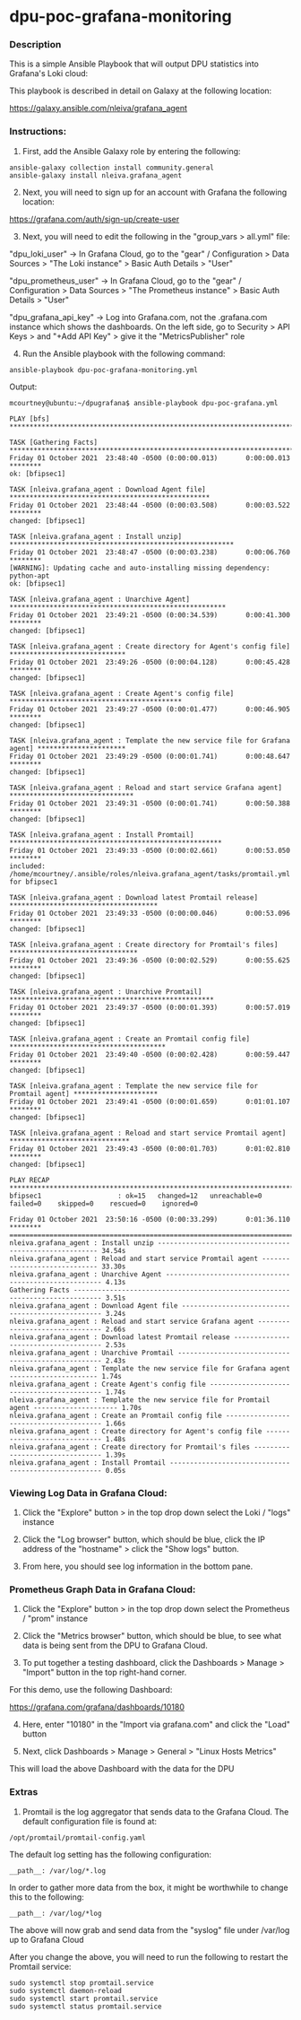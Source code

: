 # dpu-poc-grafana-monitoring

### Description

This is a simple Ansible Playbook that will output DPU statistics into Grafana's Loki cloud:

This playbook is described in detail on Galaxy at the following location:

https://galaxy.ansible.com/nleiva/grafana_agent

### Instructions:

1. First, add the Ansible Galaxy role by entering the following:

```
ansible-galaxy collection install community.general
ansible-galaxy install nleiva.grafana_agent
```

2. Next, you will need to sign up for an account with Grafana the following location:

https://grafana.com/auth/sign-up/create-user

3. Next, you will need to edit the following in the "group_vars > all.yml" file:

"dpu_loki_user" -> In Grafana Cloud, go to the "gear" / Configuration > Data Sources > "The Loki instance" > Basic Auth Details > "User"

"dpu_prometheus_user" -> In Grafana Cloud, go to the "gear" / Configuration > Data Sources > "The Prometheus instance" > Basic Auth Details > "User"

"dpu_grafana_api_key" -> Log into Grafana.com, not the <org>.grafana.com instance which shows the dashboards. On the left side, go to Security > API Keys > and "+Add API Key" > give it the "MetricsPublisher" role

4. Run the Ansible playbook with the following command:

```
ansible-playbook dpu-poc-grafana-monitoring.yml
```

Output:

```
mcourtney@ubuntu:~/dpugrafana$ ansible-playbook dpu-poc-grafana.yml

PLAY [bfs] *****************************************************************************************

TASK [Gathering Facts] *****************************************************************************
Friday 01 October 2021  23:48:40 -0500 (0:00:00.013)       0:00:00.013 ********
ok: [bfipsec1]

TASK [nleiva.grafana_agent : Download Agent file] **************************************************
Friday 01 October 2021  23:48:44 -0500 (0:00:03.508)       0:00:03.522 ********
changed: [bfipsec1]

TASK [nleiva.grafana_agent : Install unzip] ********************************************************
Friday 01 October 2021  23:48:47 -0500 (0:00:03.238)       0:00:06.760 ********
[WARNING]: Updating cache and auto-installing missing dependency: python-apt
ok: [bfipsec1]

TASK [nleiva.grafana_agent : Unarchive Agent] ******************************************************
Friday 01 October 2021  23:49:21 -0500 (0:00:34.539)       0:00:41.300 ********
changed: [bfipsec1]

TASK [nleiva.grafana_agent : Create directory for Agent's config file] *****************************
Friday 01 October 2021  23:49:26 -0500 (0:00:04.128)       0:00:45.428 ********
changed: [bfipsec1]

TASK [nleiva.grafana_agent : Create Agent's config file] *******************************************
Friday 01 October 2021  23:49:27 -0500 (0:00:01.477)       0:00:46.905 ********
changed: [bfipsec1]

TASK [nleiva.grafana_agent : Template the new service file for Grafana agent] **********************
Friday 01 October 2021  23:49:29 -0500 (0:00:01.741)       0:00:48.647 ********
changed: [bfipsec1]

TASK [nleiva.grafana_agent : Reload and start service Grafana agent] *******************************
Friday 01 October 2021  23:49:31 -0500 (0:00:01.741)       0:00:50.388 ********
changed: [bfipsec1]

TASK [nleiva.grafana_agent : Install Promtail] *****************************************************
Friday 01 October 2021  23:49:33 -0500 (0:00:02.661)       0:00:53.050 ********
included: /home/mcourtney/.ansible/roles/nleiva.grafana_agent/tasks/promtail.yml for bfipsec1

TASK [nleiva.grafana_agent : Download latest Promtail release] *************************************
Friday 01 October 2021  23:49:33 -0500 (0:00:00.046)       0:00:53.096 ********
changed: [bfipsec1]

TASK [nleiva.grafana_agent : Create directory for Promtail's files] ********************************
Friday 01 October 2021  23:49:36 -0500 (0:00:02.529)       0:00:55.625 ********
changed: [bfipsec1]

TASK [nleiva.grafana_agent : Unarchive Promtail] ***************************************************
Friday 01 October 2021  23:49:37 -0500 (0:00:01.393)       0:00:57.019 ********
changed: [bfipsec1]

TASK [nleiva.grafana_agent : Create an Promtail config file] ***************************************
Friday 01 October 2021  23:49:40 -0500 (0:00:02.428)       0:00:59.447 ********
changed: [bfipsec1]

TASK [nleiva.grafana_agent : Template the new service file for Promtail agent] *********************
Friday 01 October 2021  23:49:41 -0500 (0:00:01.659)       0:01:01.107 ********
changed: [bfipsec1]

TASK [nleiva.grafana_agent : Reload and start service Promtail agent] ******************************
Friday 01 October 2021  23:49:43 -0500 (0:00:01.703)       0:01:02.810 ********
changed: [bfipsec1]

PLAY RECAP *****************************************************************************************
bfipsec1                   : ok=15   changed=12   unreachable=0    failed=0    skipped=0    rescued=0    ignored=0

Friday 01 October 2021  23:50:16 -0500 (0:00:33.299)       0:01:36.110 ********
===============================================================================
nleiva.grafana_agent : Install unzip ------------------------------------------------------- 34.54s
nleiva.grafana_agent : Reload and start service Promtail agent ----------------------------- 33.30s
nleiva.grafana_agent : Unarchive Agent ------------------------------------------------------ 4.13s
Gathering Facts ----------------------------------------------------------------------------- 3.51s
nleiva.grafana_agent : Download Agent file -------------------------------------------------- 3.24s
nleiva.grafana_agent : Reload and start service Grafana agent ------------------------------- 2.66s
nleiva.grafana_agent : Download latest Promtail release ------------------------------------- 2.53s
nleiva.grafana_agent : Unarchive Promtail --------------------------------------------------- 2.43s
nleiva.grafana_agent : Template the new service file for Grafana agent ---------------------- 1.74s
nleiva.grafana_agent : Create Agent's config file ------------------------------------------- 1.74s
nleiva.grafana_agent : Template the new service file for Promtail agent --------------------- 1.70s
nleiva.grafana_agent : Create an Promtail config file --------------------------------------- 1.66s
nleiva.grafana_agent : Create directory for Agent's config file ----------------------------- 1.48s
nleiva.grafana_agent : Create directory for Promtail's files -------------------------------- 1.39s
nleiva.grafana_agent : Install Promtail ----------------------------------------------------- 0.05s
```

### Viewing Log Data in Grafana Cloud:

1. Click the "Explore" button > in the top drop down select the Loki / "logs" instance

2. Click the "Log browser" button, which should be blue, click the IP address of the "hostname" > click the "Show logs" button.

3. From here, you should see log information in the bottom pane.

### Prometheus Graph Data in Grafana Cloud:

1. Click the "Explore" button > in the top drop down select the Prometheus / "prom" instance

2. Click the "Metrics browser" button, which should be blue, to see what data is being sent from the DPU to Grafana Cloud.

3. To put together a testing dashboard, click the Dashboards > Manage > "Import" button in the top right-hand corner.

For this demo, use the following Dashboard:

https://grafana.com/grafana/dashboards/10180

4. Here, enter "10180" in the "Import via grafana.com" and click the "Load" button

5. Next, click Dashboards > Manage > General > "Linux Hosts Metrics"

This will load the above Dashboard with the data for the DPU

### Extras

1. Promtail is the log aggregator that sends data to the Grafana Cloud. The default configuration file is found at:

```
/opt/promtail/promtail-config.yaml
```

The default log setting has the following configuration:

```
__path__: /var/log/*.log
```

In order to gather more data from the box, it might be worthwhile to change this to the following:

```
__path__: /var/log/*log
```

The above will now grab and send data from the "syslog" file under /var/log up to Grafana Cloud

After you change the above, you will need to run the following to restart the Promtail service:

```
sudo systemctl stop promtail.service
sudo systemctl daemon-reload
sudo systemctl start promtail.service
sudo systemctl status promtail.service
```
